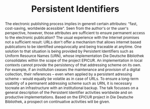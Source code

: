 ---
abstract: 'The electronic publishing process implies in generell certain attributes:
  "fast, cost-saving, worldwide acessible". Seen from the author''s or the user''s
  perspective, however, those attributes are sufficient to ensure permanent access
  to the electronic publication? The usual experience with the Internet promises not
  a sufficient result: URLs don''t offer a mechanism that allows internet based publications
  to be identified unequivocally and being traceable at anytime. One solution to that
  situation is being provided by Persistent Identifiers such as Uniform Resource Names
  (URN), whose implementation Die Deutsche Bibliothek consolidates within the scope
  of the project EPICUR.

  An implementation in local contexts cannot provide the persistency of that addressing
  scheme on its own. For example, if an institution ceases the maintenance and provision
  of a digital collection, their references – even when applied by a persistent adressing
  scheme – would equally be volatile as in case of URLs. To ensure a long-term usability
  of a permanent addressing scheme such as URN, it is necessary tocreate an infrastructure
  with an institutional backup.

  The talk focusses on a general description of the Persistent Identifier activities
  worldwide and on productive implementations. Based on the EPICUR project in Die
  Deutsche Bibliothek, a prospect on continuative activities will be given.'
creators:
- Altenhöner, Reinhard
date: null
document_url: https://services.phaidra.univie.ac.at/api/object/o:295016/download
grand_parent: iPRES
institutions: []
keywords:
- beijing
landing_page_url: https://phaidra.univie.ac.at/o:295016
language: eng
layout: publication
license: CC BY-SA 3.0 AT
notes_url: null
parent: iPRES 2004
publication_type: presentation
size: 3362738
slides_url: null
source_name: iPRES
title: Persistent Identifiers
year: 2004
---